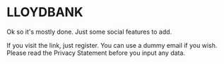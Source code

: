 # LLOYDBANK

Ok so it's mostly done. Just some social features to add. 

If you visit the link, just register. You can use a dummy email if you wish. Please read the Privacy Statement before you input any data.
